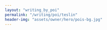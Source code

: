 ```yaml
---
layout: "writing_by_poi"
permalink: "/writing/poi/teslin"
header-img: "assets/owner/hero/pois-bg.jpg"
---
```

